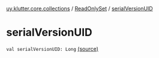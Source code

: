[uy.klutter.core.collections](../index.md) / [ReadOnlySet](index.md) / [serialVersionUID](.)


# serialVersionUID
<code>val serialVersionUID: Long</code> [(source)](https://github.com/kohesive/klutter/blob/master/core-jdk6/src/main/kotlin/uy/klutter/core/common/Immutable.kt#L140)<br/>

